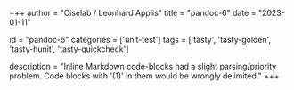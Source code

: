 
+++
author = "Ciselab / Leonhard Applis"
title = "pandoc-6"
date = "2023-01-11"

id = "pandoc-6"
categories = ['unit-test']
tags = ['tasty', 'tasty-golden', 'tasty-hunit', 'tasty-quickcheck']

description = "Inline Markdown code-blocks had a slight parsing/priority problem. Code blocks with '(1)' in them would be wrongly delimited."
+++
